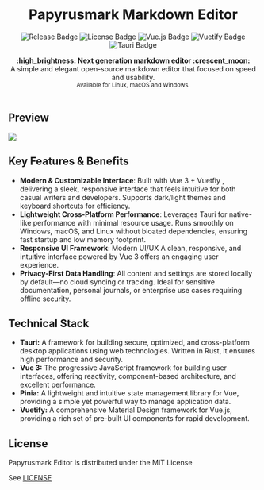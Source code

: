 <h1 align="center">Papyrusmark Markdown Editor</h1>

<p align="center">
  <img src="https://travis-ci.org/papyrusmark/papyrusmark-editor.svg?branch=master" alt="Release Badge">
  <img src="https://img.shields.io/github/license/papyrusmark/papyrusmark-editor.svg" alt="License Badge">
  <img src="https://img.shields.io/badge/Vue.js-4FC08D?logo=vuedotjs&logoColor=fff" alt="Vue.js Badge">
  <img src="https://img.shields.io/badge/Vuetify-1867C0?logo=vuetify&logoColor=fff" alt="Vuetify Badge">
  <img src="https://img.shields.io/badge/Tauri-24C8D8?logo=tauri&logoColor=fff" alt="Tauri Badge">
</p>


<div align="center">
  <strong>:high_brightness: Next generation markdown editor :crescent_moon:</strong><br>
  A simple and elegant open-source markdown editor that focused on speed and usability.<br>
  <sub>Available for Linux, macOS and Windows.</sub>
</div>

<br>


## Preview

![](https://raw.githubusercontent.com/mertcan-tas/papyrusmark-editor/refs/heads/master/public/preview.png)



## Key Features & Benefits

* **Modern & Customizable Interface**: Built with Vue 3 + Vuetfiy , delivering a sleek, responsive interface that feels intuitive for both casual writers and developers. Supports dark/light themes and keyboard shortcuts for efficiency.
* **Lightweight Cross-Platform Performance**: Leverages Tauri for native-like performance with minimal resource usage. Runs smoothly on Windows, macOS, and Linux without bloated dependencies, ensuring fast startup and low memory footprint.
* **Responsive UI Framework**: Modern UI/UX A clean, responsive, and intuitive interface powered by Vue 3 offers an engaging user experience.
* **Privacy-First Data Handling**: All content and settings are stored locally by default—no cloud syncing or tracking. Ideal for sensitive documentation, personal journals, or enterprise use cases requiring offline security.


## Technical Stack

* **Tauri:** A framework for building secure, optimized, and cross-platform desktop applications using web technologies. Written in Rust, it ensures high performance and security.
* **Vue 3:** The progressive JavaScript framework for building user interfaces, offering reactivity, component-based architecture, and excellent performance.
* **Pinia:** A lightweight and intuitive state management library for Vue, providing a simple yet powerful way to manage application data.
* **Vuetify:** A comprehensive Material Design framework for Vue.js, providing a rich set of pre-built UI components for rapid development.

## License

Papyrusmark Editor is distributed under the MIT License

See [LICENSE](/LICENSE)




